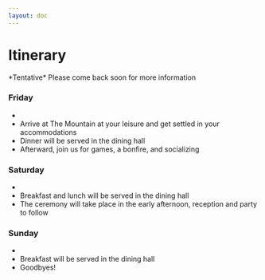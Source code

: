 ```yaml
---
layout: doc
---
```

# Itinerary

\*Tentative\* Please come back soon for more information

### Friday
-
- Arrive at The Mountain at your leisure and get settled in your accommodations
- Dinner will be served in the dining hall
- Afterward, join us for games, a bonfire, and socializing

### Saturday
-
- Breakfast and lunch will be served in the dining hall
- The ceremony will take place in the early afternoon, reception and party to follow

### Sunday
-
- Breakfast will be served in the dining hall
- Goodbyes!
